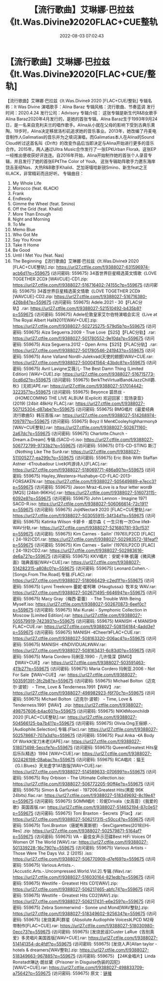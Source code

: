 ﻿---
title: 【流行歌曲】艾琳娜·巴拉兹《It.Was.Divine》2020FLAC+CUE整轨
date: 2022-08-03 07:02:43
categories: 外语音乐
tags: 外语音乐
---
# 【流行歌曲】艾琳娜·巴拉兹《It.Was.Divine》2020[FLAC+CUE/整轨]

【流行歌曲】艾琳娜·巴拉兹《It.Was.Divine》 2020 [FLAC+CUE/整轨]
专辑名称：It Was Divine
演唱歌手：Alina Baraz
专辑风格：流行歌曲、节奏蓝调
发行时间：2020.4.24
发行公司：Advisory
专辑介绍：
这张专辑是新生代R&B女歌手Alina Baraz2020年4月发行的，是她的首张专辑。Alina
Baraz生于1993年9月24日，是一名来自克利夫兰的唱作歌手。Alina从小就在父母的影响下受到古典乐熏陶，19岁时，Alina决定移居洛杉矶追求她的音乐事业。2013年，她改编了丹麦电音制作人Galimatias的音乐并为之填词演唱，而Galimatias本人在Alina的Sound
Cloud听过这首名叫《Drift》的改变作品后当即决定与Alina开始进行更多的音乐合作。2015年，两人通过Ultra
Music合作发行了一张EP《Urban
Flora》。这张EP一经推出便收获好评连连。自2016年开始，Alina开始制作她的首张个人录音专辑，并且发行了她的首张EP《The
Color of You》。
这张专辑助阵歌手力邀东海岸饶舌圣经Nas、大热R&B歌手Khalid、芝加哥嘻哈新锐Smino、新生feat之王6LACK，非常精彩而且好听。
专辑曲目：
01. My Whole Life
02. Morocco (feat. 6LACK)
03. Frank
04. Endlessly
05. Gimme the Wheel (feat. Smino)
06. Off the Grid (feat. Khalid)
07. More Than Enough
08. Night and Morning
09. To Me
10. Memo Blue
11. Who Got Me
12. Say You Know
13. Take It Home
14. Be Good
15. Until I Met You (feat. Nas)
16. The Beginning
【流行歌曲】艾琳娜·巴拉兹《It.Was.Divine》 2020
[FLAC+CUE整轨].zip: https://url27.ctfile.com/f/9388027-631596974-acb6d1?p=559675
(访问密码: 559675)
34首世界巨星精选英文情歌《LOVE TOGETHER 2CD》 [WAVCUE]-CD1.zip: https://url27.ctfile.com/f/9388027-516716402-74155c?p=559675
(访问密码: 559675)
34首世界巨星精选英文情歌《LOVE TOGETHER 2CD》 [WAVCUE]-CD2.zip: https://url27.ctfile.com/f/9388027-516716380-426b84?p=559675
(访问密码: 559675)
Adele.2021 - 30【FLAC分轨】.rar: https://url27.ctfile.com/f/9388027-521510492-b435b8?p=559675
(访问密码: 559675)
Adele伦敦皇家艾尔伯特演唱会实况《Live at The Royal Albert
Hall》2011[WAV+CUE].zip: https://url27.ctfile.com/f/9388027-502725275-579d5b?p=559675
(访问密码: 559675)
Aiza Seguerra.2009 - True Love【S2S】【FLAC分轨】.rar: https://url27.ctfile.com/f/9388027-501780552-9e10da?p=559675
(访问密码: 559675)
Aiza Seguerra.2012 - Open Arms【S2S】【FLAC分轨】.rar: https://url27.ctfile.com/f/9388027-501780546-241943?p=559675
(访问密码: 559675)
Asne Valland Nordli-Julekvad(天使的翅膀)WAV+CUE.rar: https://url27.ctfile.com/f/9388027-500041564-43bdc8?p=559675
(访问密码: 559675)
Avril Lavigne艾薇儿- The Best Damn Thing (Limited Edition)
[WAV+CUE].zip: https://url27.ctfile.com/f/9388027-516715773-0cd6d2?p=559675
(访问密码: 559675)
BerkTheVirtualBand《JazzChill爵.秋》[无损]APE.rar: https://url27.ctfile.com/f/9388027-517014442-322357?p=559675
(访问密码: 559675)
Beyonce 碧昂丝 -《HOMECOMING THE LIVE ALBUM (Explicit)
欢迎回家：现场录音》(2019) [24bit 48kHz FLAC].rar: https://url27.ctfile.com/f/9388027-507125304-d87abe?p=559675
(访问密码: 559675)
BMG唱片《最爱经典流行歌曲5》韩压首版.rar: https://url27.ctfile.com/f/9388027-514268974-f09797?p=559675
(访问密码: 559675)
Boyz II Men《Cooleyhighharmony》[WAV+CUE整轨].rar: https://url27.ctfile.com/f/9388027-502671160-2a67dc?p=559675
(访问密码: 559675)
Charlotte.Church - Dream.a.Dream].专辑.(SACD-r).iso: https://url27.ctfile.com/f/9388027-506772799-9733b2?p=559675
(访问密码: 559675)
DTS-CD-STING 斯汀《Nothing Like The Sun》.rar: https://url27.ctfile.com/f/9388027-511005277-ea299c?p=559675
(访问密码: 559675)
Eric Bibb With Staffan Astner -《Troubadour
Live》(吟游诗人)[FLAC].rar: https://url27.ctfile.com/f/9388027-518069771-486a90?p=559675
(访问密码: 559675)
Hayley_Westenra-Hushabye-CD-FLAC-2013-FORSAKEN.rar: https://url27.ctfile.com/f/9388027-505649889-e7ecc3?p=559675
(访问密码: 559675)
Jason Mraz-《Love is a four letter word》 [MQS] [24bit-96KHz].rar:
https://url27.ctfile.com/f/9388027-516073115-6092e8?p=559675
(访问密码: 559675)
John Lennon - Imagine 1971 SACD-R.iso: https://url27.ctfile.com/f/9388027-506066614-72c191?p=559675
(访问密码: 559675)
Joji《Nectar》 2020 [FLAC+CUE整轨].rar: https://url27.ctfile.com/f/9388027-503055915-34f34d?p=559675
(访问密码: 559675)
Katinka Wilson 卡婷卡 · 威尔森《 一生只有一次One life》-WAV分轨.rar: https://url27.ctfile.com/f/9388027-521680781-93cf53?p=559675
(访问密码: 559675)
Kim Carnes - Sailin' (1976)LP2CD [FLAC] { 24-192}CD1.rar:
https://url27.ctfile.com/f/9388027-502983572-181eaf?p=559675
(访问密码: 559675)
Kim Carnes - Sailin' (1976)LP2CD [FLAC] { 24-192}CD2.rar:
https://url27.ctfile.com/f/9388027-502983616-de6a72?p=559675
(访问密码: 559675)
KKV唱片：安妮卡琳·凱薩《微风拂面》瑞典首版[WAV+CUE].rar: https://url27.ctfile.com/f/9388027-514282315-a808c0?p=559675
(访问密码: 559675)
Leonard.Cohen.-.[Songs.From.The.Road].专辑.(FLAC).rar: https://url27.ctfile.com/f/9388027-518066429-c2ed1f?p=559675
(访问密码: 559675)
Lynni Treekrem 蕾妮·崔柯琳《Haugtussa》牧羊女 WAV.rar: https://url27.ctfile.com/f/9388027-502671495-664694?p=559675
(访问密码: 559675)
Macy Gray（梅西·葛蕾） - The Trouble With Being Myself.iso: https://url27.ctfile.com/f/9388027-502670873-6eef0c?p=559675
(访问密码: 559675)
Mai Kuraki - Symphonic Collection in Moscow [Limited
Edition].rar: https://url27.ctfile.com/f/9388027-505579919-742393?p=559675
(访问密码: 559675)
MANISH -《 MANISH》FLAC+CUE.rar: https://url27.ctfile.com/f/9388027-508156184-4add3e?p=559675
(访问密码: 559675)
MANISH -《Cheer!》FLAC+CUE.rar: https://url27.ctfile.com/f/9388027-508163320-006ac4?p=559675
(访问密码: 559675)
MANISH -《INDIVIDUAL》WAV.rar: https://url27.ctfile.com/f/9388027-508163431-6c83d0?p=559675
(访问密码: 559675)
Maria Cordero 玛俐亚.1990 - 几许情深【BMG】【WAV+CUE】.rar: https://url27.ctfile.com/f/9388027-503591463-411b27?p=559675
(访问密码: 559675)
Maria Cordero 玛俐亚.2006 - Not For Sale【WAV+CUE】.rar: https://url27.ctfile.com/f/9388027-503591391-3fc2b8?p=559675
(访问密码: 559675)
Michael Bolton（迈克尔·波顿） - Time, Love &
Tenderness.1991【WAV】.rar: https://url27.ctfile.com/f/9388027-498982923-f6f70c?p=559675
(访问密码: 559675)
Michael Bolton（迈克尔·波顿） - Time, Love &
Tenderness.1991【WAV】.zip: https://url27.ctfile.com/f/9388027-498757606-b4ac60?p=559675
(访问密码: 559675)
NIKI《Moonchild》 2020 [FLAC+CUE整轨].rar: https://url27.ctfile.com/f/9388027-504566125-ba7b41?p=559675
(访问密码: 559675)
Olivia.Ong王俪婷.-.[Audiophile.Selection].专辑.(Flac).rar: https://url27.ctfile.com/f/9388027-502578667-707a3d?p=559675
(访问密码: 559675)
Paul Anka -《A Body Of Work》(宝刀未老)[APE].rar: https://url27.ctfile.com/f/9388027-518071498-5eccfe?p=559675
(访问密码: 559675)
Queen《Greatest Hits皇后乐队精选》1994 [WAV+CUE].rar: https://url27.ctfile.com/f/9388027-502426198-08abac?p=559675
(访问密码: 559675)
RCA唱片：猫王《G.I.Blues》天龙虚字1A1首版[WAV+CUE].rar: https://url27.ctfile.com/f/9388027-514589633-070699?p=559675
(访问密码: 559675)
Roy Orbison - The Ultimate Collection.iso: https://url27.ctfile.com/f/9388027-506772205-90ff4e?p=559675
(访问密码: 559675)
Simon & Garfunkel - 197206.Greatest Hits(黑胶 96K
24bits).flac.rar: https://url27.ctfile.com/f/9388027-518349692-8c19e4?p=559675
(访问密码: 559675)
SOMM唱片：珍妮Drivala（女高音）《我爱的歌》英国首版.rar: https://url27.ctfile.com/f/9388027-514652194-87c0e5?p=559675
(访问密码: 559675)
Toni Braxton - Secrets【Flac】.rar: https://url27.ctfile.com/f/9388027-506217315-c50cc4?p=559675
(访问密码: 559675)
Toni.Braxton（唐妮布莱斯顿）-SexCigarettes(2018)[Hi-Res] .zip: https://url27.ctfile.com/f/9388027-502579871-5164af?p=559675
(访问密码: 559675)
VA - 最佳女声示范碟Best HiFi Voices Of Women Of The World [WAV].rar:
https://url27.ctfile.com/f/9388027-501339228-16c790?p=559675
(访问密码: 559675)
Various Artists - Those Were The Days Vol. 2 (2015) .iso:
https://url27.ctfile.com/f/9388027-506770909-d7ef69?p=559675
(访问密码: 559675)
Various.Artists.-.[Accustic.Arts.-.Uncompressed.World.Vol.2].专辑.(Wav).rar:
https://url27.ctfile.com/f/9388027-516030164-821edb?p=559675
(访问密码: 559675)
Westlife - Greatest Hits CD1[WAV].zip: https://url27.ctfile.com/f/9388027-506217465-abfc74?p=559675
(访问密码: 559675)
Westlife - Greatest Hits CD2[WAV].zip: https://url27.ctfile.com/f/9388027-506217431-e6e259?p=559675
(访问密码: 559675)
Zebra Sommerwind - Sonne und Mond[WAV整轨].zip: https://url27.ctfile.com/f/9388027-518349602-925634?p=559675
(访问密码: 559675)
[发烧美声]群星《Absolute Audiophile Voices》LPCD M2母带制作[FLAC+CUE].rar:
https://url27.ctfile.com/f/9388027-518030980-0ecc73?p=559675
(访问密码: 559675)
[发烧民谣]Custer LaRue《告别真爱》多灵唱片美国首版[WAV+CUE].rar: https://url27.ctfile.com/f/9388027-514141354-dc4fdf?p=559675
(访问密码: 559675)
[发烧人声]Allan taylor - hotels & dreamers[WAV整轨].zip: https://url27.ctfile.com/f/9388027-518349663-967885?p=559675
(访问密码: 559675)
【24K金唱片】Linda Ronstadt琳达·朗丝黛《Prisoner in Disguise伪装的囚犯》
[WAVC+CUE].rar: https://url27.ctfile.com/f/9388027-498833709-a75642?p=559675
(访问密码: 559675)
原文：[链接](https://blog.sina.com.cn/s/blog_1647c7e7601030yod.html)